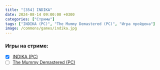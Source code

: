 ```yaml
---
title: "[354] INDIKA"
date: 2024-08-14 09:00:00 +0300
categories: ["Стримы"]
tags: ["INDIKA (PC)", "The Mummy Demastered (PC)", "Игра пройдена"]
image: /commons/games/indika.jpg
---
```


### Игры на стриме:
+ [x] [INDIKA (PC)](/tags/indika-pc)
+ [ ] [The Mummy Demastered (PC)](/tags/the-mummy-demastered-pc)
